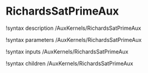 <!-- MOOSE Documentation Stub: Remove this when content is added. -->

# RichardsSatPrimeAux
!syntax description /AuxKernels/RichardsSatPrimeAux

!syntax parameters /AuxKernels/RichardsSatPrimeAux

!syntax inputs /AuxKernels/RichardsSatPrimeAux

!syntax children /AuxKernels/RichardsSatPrimeAux

